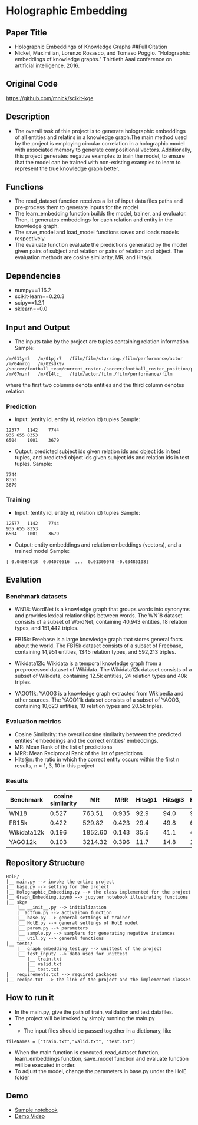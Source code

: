 # Holographic Embedding
## Paper Title
- Holographic Embeddings of Knowledge Graphs
##Full Citation
- Nickel, Maximilian, Lorenzo Rosasco, and Tomaso Poggio. "Holographic embeddings of knowledge graphs." Thirtieth Aaai conference on artificial intelligence. 2016.

## Original Code
https://github.com/mnick/scikit-kge

## Description
- The overall task of thie project is to generate holographic embeddings of all entities and relatins in a knowledge graph.The main method used by the project is employing circular correlation in a holographic model with associated memory to generate compositional vectors. Additionally, this project generates negative examples to train the model, to ensure that the model can be trained with non-existing examples to learn to represent the true knowledge graph better.
## Functions
- The read_dataset function receives a list of input data files paths and pre-process them to generate inputs for the model
- The learn_embedding function builds the model, trainer, and evaluator. Then, it generates embeddings for each relation and entity in the knowledge graph.
- The save_model and load_model functions saves and loads models respectively.
- The evaluate function evaluate the predictions generated by the model given pairs of subject and relation or pairs of relation and object. The evaluation methods are cosine similarity, MR, and Hits@.

## Dependencies
- numpy==1.16.2
- scikit-learn==0.20.3
- scipy==1.2.1
- sklearn==0.0

## Input and Output
- The inputs take by the project are tuples containing relation information
Sample:
```
/m/011yn5	/m/01pjr7	/film/film/starring./film/performance/actor
/m/04nrcg	/m/02sdk9v	/soccer/football_team/current_roster./soccer/football_roster_position/position
/m/07nznf	/m/014lc_	/film/actor/film./film/performance/film
```
where the first two columns denote entities and the third column denotes relation.
### Prediction 
- Input: (entity id, entity id, relation id) tuples
Sample:
```
12577	1142	7744
935	655	8353
6504	1001	3679
```
- Output: predicted subject ids given relation ids and object ids in test tuples, and
            predicted object ids given subject ids and relation ids in test tuples.
Sample:
```
7744
8353
3679
```
### Training 
- Input: (entity id, entity id, relation id) tuples
Sample:
```
12577	1142	7744
935	655	8353
6504	1001	3679
```
- Output: entity embeddings and relation embeddings (vectors), and a trained model
Sample:
```
[ 0.04084018  0.04070616  ...  0.01305078 -0.03485108]
```
## Evalution
### Benchmark datasets 
- WN18: WordNet is a knowledge graph that groups words into synonyms and provides lexical relationships between words. The WN18 dataset consists of a subset of WordNet, containing 40,943 entities, 18 relation types, and 151,442 triples.

- FB15k: Freebase is a large knowledge graph that stores general facts about the world. The FB15k dataset consists of a subset of Freebase, containing 14,951 entities, 1345 relation types, and 592,213 triples.

- Wikidata12k: Wikidata is a temporal knowledge graph from a preprocessed dataset of Wikidata. The Wikidata12k dataset consists of a subset of Wikidata, containing 12.5k entities, 24 relation types and 40k triples.

- YAGO11k: YAGO3 is a knowledge graph extracted from Wikipedia and other sources. The YAGO11k dataset consists of a subset of YAGO3, containing 10,623 entities, 10 relation types and 20.5k triples.

### Evaluation metrics
- Cosine Similarity: the overall cosine similarity between the predicted entities' embeddings and the correct entities' embeddings.
- MR: Mean Rank of the list of predictions
- MRR: Mean Reciprocal Rank of the list of predictions
- Hits@n: the ratio in which the correct entity occurs within the first n results, n = 1, 3, 10 in this project
### Results 

Benchmark     | cosine similarity |   MR    |  MRR   | Hits@1 | Hits@3 | Hits@10 |
------------- | ----------------- |-------- |------- | ------ | ------ | ------- |
WN18          |       0.527       |  763.51 | 0.935  |  92.9  |  94.0  |   94.3  |
FB15k         |       0.422       |  529.82 | 0.423  |  29.4  |  49.8  |   66.5  |
Wikidata12k   |       0.196       | 1852.60 | 0.143  |  35.6  |  41.1  |   45.9  |
YAGO12k       |       0.103       | 3214.32 | 0.396  |  11.7  |  14.8  |   19.5  |
## Repository Structure
```
HolE/
|__ main.py --> invoke the entire project
|__ base.py --> setting for the project
|__ Holographic_Embedding.py --> the class implemented for the project
|__ Graph_Embedding.ipynb --> jupyter notebook illustrating functions
|__ skge 
    |__ __init__.py --> initialization 
    |__actfun.py --> activaiton function
    |__ base.py --> general settings of trainer
    |__ HolE.py --> general settings of HolE model
    |__ param.py --> parameters
    |__ sample.py --> samplers for generating negative instances
    |__ util.py --> general functions 
|__ tests/
    |__ graph_embedding_test.py --> unittest of the project
    |__ test_input/ --> data used for unittest
        |__ train.txt
        |__ valid.txt
        |__ test.txt
|__ requirements.txt --> required packages
|__ recipe.txt --> the link of the project and the implemented classes
```
## How to run it
- In the main.py, give the path of train, validation and test datafiles.
- The project will be invoked by simply running the main.py
- - The input files should be passed together in a dictionary, like
```
fileNames = ["train.txt","valid.txt", "test.txt"]
```
- When the main function is executed, read_dataset function, learn_embeddings function, save_model function and evaluate function will be executed in order.
- To adjust the model, change the parameters in base.py under the HolE folder

## Demo
- [Sample notebook](./graph_embedding.ipynb)
- [Demo Video](https://youtu.be/RRnIsnlIumM)
